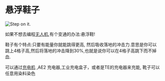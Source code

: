 # 悬浮鞋子

![Step on it.](oredict:oc:hoverBoots)

如果不想去编程[无人机](drone.md),有个变通的办法:悬浮鞋! 

鞋子有个特点:只要有能量你就能跳得更高, 然后吸收落地的冲击力.意思是你可以跳上4格子高,然后将落地的冲击降到30%,也就是说你可以在4格子高跳下而不掉血.

可以通过[充电机](../block/charger.md) ,AE2 充电器,工业充电盒子，或者是TE的充电器来充能, 靴子可以任意用染料染色